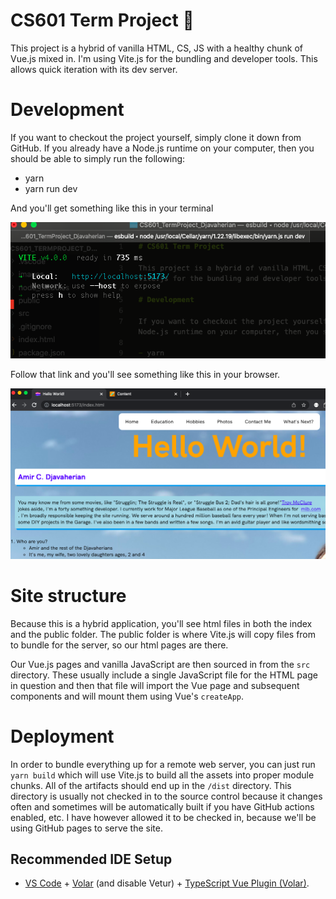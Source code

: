 # CS601 Term Project :raised_hands:

This project is a hybrid of vanilla HTML, CS, JS with a healthy chunk of Vue.js mixed in.  I'm using Vite.js for the bundling and developer tools.  This allows quick iteration with its dev server.

# Development

If you want to checkout the project yourself, simply clone it down from GitHub. If you already have a Node.js runtime on your computer, then you should be able to simply run the following:

- yarn
- yarn run dev

And you'll get something like this in your terminal

![yarn dev](images/yarndev.png?raw=true "Yarndev")

Follow that link and you'll see something like this in your browser.

![browser prev](images/browserprev.png?raw=true "preview")

# Site structure

Because this is a hybrid application, you'll see html files in both the index and the public folder.  The public folder is where Vite.js will copy files from to bundle for the server, so our html pages are there. 

Our Vue.js pages and vanilla JavaScript are then sourced in from the `src` directory.  These usually include a single JavaScript file for the HTML page in question and then that file will import the Vue page and subsequent components and will mount them using Vue's `createApp`.

# Deployment

In order to bundle everything up for a remote web server, you can just run `yarn build` which will use Vite.js to build all the assets into proper module chunks.  All of the artifacts should end up in the `/dist` directory.  This directory is usually not checked in to the source control because it changes often and sometimes will be automatically built if you have GitHub actions enabled, etc.  I have however allowed it to be checked in, because we'll be using GitHub pages to serve the site.

## Recommended IDE Setup

- [VS Code](https://code.visualstudio.com/) + [Volar](https://marketplace.visualstudio.com/items?itemName=Vue.volar) (and disable Vetur) + [TypeScript Vue Plugin (Volar)](https://marketplace.visualstudio.com/items?itemName=Vue.vscode-typescript-vue-plugin).
